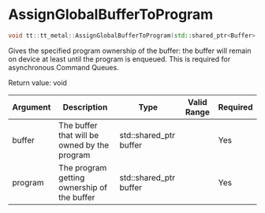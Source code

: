 # AssignGlobalBufferToProgram

```cpp
void tt::tt_metal::AssignGlobalBufferToProgram(std::shared_ptr<Buffer> buffer, std::variant<std::reference_wrapper<Program>, std::shared_ptr<Program>> program)
```

Gives the specified program ownership of the buffer: the buffer will remain on device at least until the program is enqueued. This is required for asynchronous Command Queues.

Return value: void

| Argument      | Description                                  | Type                           | Valid Range      | Required       |
|---------------|----------------------------------------------|--------------------------------|------------------|----------------|
| buffer        | The buffer that will be owned by the program | std::shared_ptr<Buffer> buffer |                  | Yes            |
| program       | The program getting ownership of the buffer  | std::shared_ptr<Buffer> buffer |                  | Yes            |
